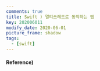 ```yaml
---
comments: true
title: Swift ) 멀티쓰레드로 동작하는 앱
key: 202006011
modify_date: 2020-06-01
picture_frame: shadow
tags:
  - [swift]
---
```


#### Reference)
